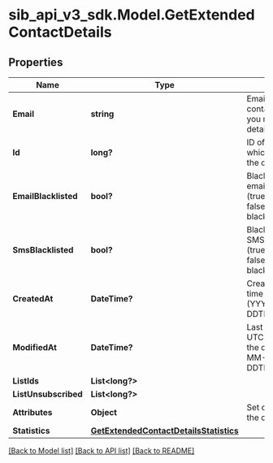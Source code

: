 # sib_api_v3_sdk.Model.GetExtendedContactDetails
## Properties

Name | Type | Description | Notes
------------ | ------------- | ------------- | -------------
**Email** | **string** | Email address of the contact for which you requested the details | 
**Id** | **long?** | ID of the contact for which you requested the details | 
**EmailBlacklisted** | **bool?** | Blacklist status for email campaigns (true&#x3D;blacklisted, false&#x3D;not blacklisted) | 
**SmsBlacklisted** | **bool?** | Blacklist status for SMS campaigns (true&#x3D;blacklisted, false&#x3D;not blacklisted) | 
**CreatedAt** | **DateTime?** | Creation UTC date-time of the contact (YYYY-MM-DDTHH:mm:ss.SSSZ) | 
**ModifiedAt** | **DateTime?** | Last modification UTC date-time of the contact (YYYY-MM-DDTHH:mm:ss.SSSZ) | 
**ListIds** | **List&lt;long?&gt;** |  | 
**ListUnsubscribed** | **List&lt;long?&gt;** |  | [optional] 
**Attributes** | **Object** | Set of attributes of the contact | 
**Statistics** | [**GetExtendedContactDetailsStatistics**](GetExtendedContactDetailsStatistics.md) |  | 

[[Back to Model list]](../README.md#documentation-for-models) [[Back to API list]](../README.md#documentation-for-api-endpoints) [[Back to README]](../README.md)

